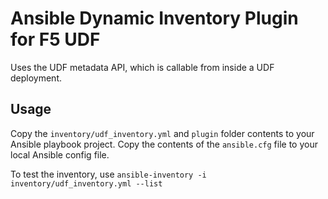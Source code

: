 # Ansible Dynamic Inventory Plugin for F5 UDF

Uses the UDF metadata API, which is callable from inside a UDF deployment.

## Usage
Copy the `inventory/udf_inventory.yml` and `plugin` folder contents to your Ansible playbook project.
Copy the contents of the `ansible.cfg` file to your local Ansible config file.

To test the inventory, use `ansible-inventory -i inventory/udf_inventory.yml --list`
